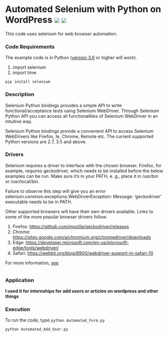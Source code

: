 # Automated Selenium with Python on WordPress [![](https://img.shields.io/github/license/sourcerer-io/hall-of-fame.svg?colorB=ff0000)](https://github.com/julientoucoula17/AutomatedSelenium-Python-WordPress/blob/master/LICENSE) [![](https://img.shields.io/badge/Toucoula-Julien-brightgreen.svg?colorB=ff0000)](https://www.linkedin.com/in/julien-t-870b7613a)

This code uses selenium for web browser automation.

### Code Requirements
The example code is in Python ([version 3.6](https://www.python.org/downloads/release/python-362/) or higher will work). 
1) import selenium
2) import time

```
pip install selenium
```
### Description

Selenium Python bindings provides a simple API to write functional/acceptance tests using Selenium WebDriver. Through Selenium Python API you can access all functionalities of Selenium WebDriver in an intuitive way.

Selenium Python bindings provide a convenient API to access Selenium WebDrivers like Firefox, Ie, Chrome, Remote etc. The current supported Python versions are 2.7, 3.5 and above.

### Drivers
Selenium requires a driver to interface with the chosen browser. Firefox, for example, requires geckodriver, which needs to be installed before the below examples can be run. Make sure it’s in your PATH, e. g., place it in /usr/bin or /usr/local/bin.

Failure to observe this step will give you an error selenium.common.exceptions.WebDriverException: Message: ‘geckodriver’ executable needs to be in PATH.

Other supported browsers will have their own drivers available. Links to some of the more popular browser drivers follow.

1) Firefox: 	https://github.com/mozilla/geckodriver/releases
2) Chrome: 	https://sites.google.com/a/chromium.org/chromedriver/downloads
3) Edge: 	https://developer.microsoft.com/en-us/microsoft-edge/tools/webdriver/
4) Safari: 	https://webkit.org/blog/6900/webdriver-support-in-safari-10

For more information, [see](http://selenium-python.readthedocs.io/installation.html#introduction)

<img src="">

### Application

<b> I used it  for internships for add users or articles on wordpress and other things </b>

### Execution
To run the code, type `python Automated_Form.py`

```
python Automated_Add_User.py
```

